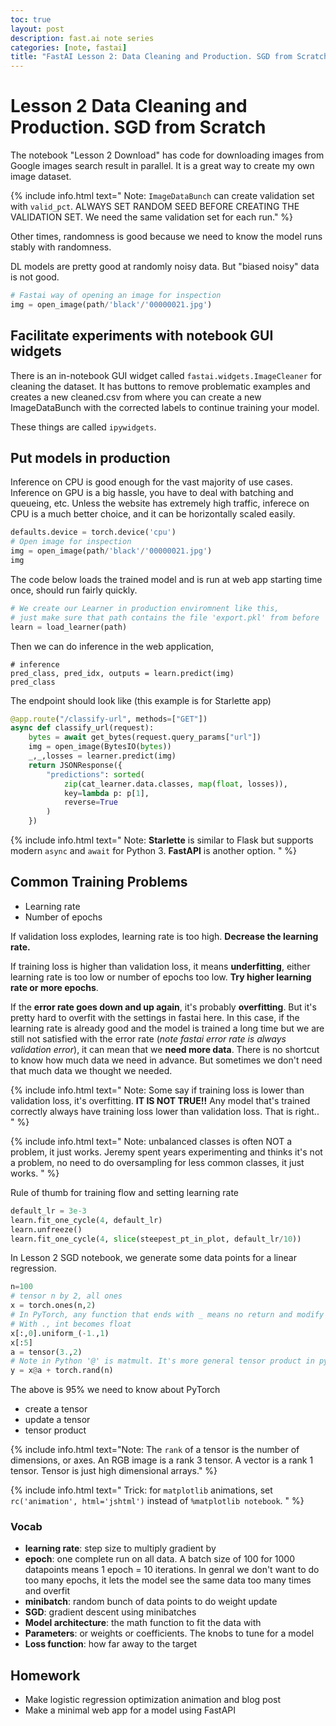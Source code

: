 ```yaml
---
toc: true
layout: post
description: fast.ai note series
categories: [note, fastai]
title: "FastAI Lesson 2: Data Cleaning and Production. SGD from Scratch"
---
```


# Lesson 2 Data Cleaning and Production. SGD from Scratch

The notebook "Lesson 2 Download" has code for downloading images from Google images search result in parallel. It is a great way to create my own image dataset.

{% include info.html text="
    Note: <code>ImageDataBunch</code> can create validation set with <code>valid_pct</code>.
    ALWAYS SET RANDOM SEED BEFORE CREATING THE VALIDATION SET. We need the same validation set for each run." %}

Other times, randomness is good because we need to know the model runs stably with randomness.

DL models are pretty good at randomly noisy data. But "biased noisy" data is not good.

```py
# Fastai way of opening an image for inspection
img = open_image(path/'black'/'00000021.jpg')
```

## Facilitate experiments with notebook GUI widgets

There is an in-notebook GUI widget called `fastai.widgets.ImageCleaner` for cleaning the dataset. It has buttons to remove problematic examples and creates a new cleaned.csv from where you can create a new ImageDataBunch with the corrected labels to continue training your model.

These things are called `ipywidgets`.

## Put models in production

Inference on CPU is good enough for the vast majority of use cases. Inference on GPU is a big hassle, you have to deal with batching and queueing, etc. Unless the website has extremely high traffic, inferece on CPU is a much better choice, and it can be horizontally scaled easily.

```py
defaults.device = torch.device('cpu')
# Open image for inspection
img = open_image(path/'black'/'00000021.jpg')
img
```

The code below loads the trained model and is run at web app starting time once, should run fairly quickly.

```py
# We create our Learner in production enviromnent like this,
# just make sure that path contains the file 'export.pkl' from before
learn = load_learner(path)
```

Then we can do inference in the web application,

```
# inference
pred_class, pred_idx, outputs = learn.predict(img)
pred_class
```

The endpoint should look like (this example is for Starlette app)

```py
@app.route("/classify-url", methods=["GET"])
async def classify_url(request):
    bytes = await get_bytes(request.query_params["url"])
    img = open_image(BytesIO(bytes))
    _,_,losses = learner.predict(img)
    return JSONResponse({
        "predictions": sorted(
            zip(cat_learner.data.classes, map(float, losses)),
            key=lambda p: p[1],
            reverse=True
        )
    })
```

{% include info.html
    text="
        Note: **Starlette** is similar to Flask but supports modern <code>async</code> and <code>await</code> for Python 3. **FastAPI** is another option.
    "
%}

## Common Training Problems

- Learning rate
- Number of epochs

If validation loss explodes, learning rate is too high. **Decrease the learning rate.**

If training loss is higher than validation loss, it means **underfitting**, either learning rate is too low or number of epochs too low. **Try higher learning rate or more epochs**.

If the **error rate goes down and up again**, it's probably **overfitting**. But it's pretty hard to overfit with the settings in fastai here. In this case, if the learning rate is already good and the model is trained a long time but we are still not satisfied with the error rate (*note fastai error rate is always validation error*), it can mean that we **need more data**. There is no shortcut to know how much data we need in advance. But sometimes we don't need that much data we thought we needed.

{% include info.html
    text="
        Note: Some say if training loss is lower than validation loss, it's overfitting. <b>IT IS NOT TRUE!!</b> Any model that's trained correctly always have training loss lower than validation loss. That is right..
    "
%}

{% include info.html
    text="
        Note: unbalanced classes is often NOT a problem, it just works. Jeremy spent years experimenting and thinks it's not a problem, no need to do oversampling for less common classes, it just works.
    "
%}

Rule of thumb for training flow and setting learning rate

```py
default_lr = 3e-3
learn.fit_one_cycle(4, default_lr)
learn.unfreeze()
learn.fit_one_cycle(4, slice(steepest_pt_in_plot, default_lr/10))
```

In Lesson 2 SGD notebook, we generate some data points for a linear regression.

```py
n=100
# tensor n by 2, all ones
x = torch.ones(n,2)
# In PyTorch, any function that ends with _ means no return and modify in-place!
# With ., int becomes float
x[:,0].uniform_(-1.,1)
x[:5]
a = tensor(3.,2)
# Note in Python '@' is matmult. It's more general tensor product in pytorch
y = x@a + torch.rand(n)
```

The above is 95% we need to know about PyTorch
- create a tensor
- update a tensor
- tensor product

{% include info.html text="Note: The `rank` of a tensor is the number of dimensions, or axes. An RGB image is a rank 3 tensor. A vector is a rank 1 tensor. Tensor is just high dimensional arrays." %}

{% include info.html
    text="
        Trick: for <code>matplotlib</code> animations, set <code>rc('animation', html='jshtml')</code> instead of <code>%matplotlib notebook</code>.
    "
%}

### Vocab

- **learning rate**: step size to multiply gradient by
- **epoch**: one complete run on all data. A batch size of 100 for 1000 datapoints means 1 epoch = 10 iterations. In genral we don't want to do too many epochs, it lets the model see the same data too many times and overfit
- **minibatch**: random bunch of data points to do weight update
- **SGD**: gradient descent using minibatches
- **Model architecture**: the math function to fit the data with
- **Parameters**: or weights or coefficients. The knobs to tune for a model
- **Loss function**: how far away to the target

## Homework

- Make logistic regression optimization animation and blog post
- Make a minimal web app for a model using FastAPI
